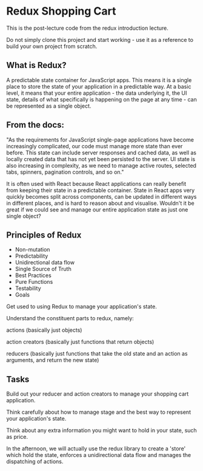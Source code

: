 # Redux Shopping Cart
This is the post-lecture code from the redux introduction lecture.

Do not simply clone this project and start working - use it as a reference to build your own project from scratch.

## What is Redux?

A predictable state container for JavaScript apps. This means it is a single place to store the state of your application in a predictable way. At a basic level, it means that your entire application - the data underlying it, the UI state, details of what specifically is happening on the page at any time - can be represented as a single object.

## From the docs:

"As the requirements for JavaScript single-page applications have become increasingly complicated, our code must manage more state than ever before. This state can include server responses and cached data, as well as locally created data that has not yet been persisted to the server. UI state is also increasing in complexity, as we need to manage active routes, selected tabs, spinners, pagination controls, and so on."

It is often used with React because React applications can really benefit from keeping their state in a predictable container. State in React apps very quickly becomes split across components, can be updated in different ways in different places, and is hard to reason about and visualise. Wouldn't it be great if we could see and manage our entire application state as just one single object?

## Principles of Redux

- Non-mutation
- Predictability
- Unidirectional data flow
- Single Source of Truth
- Best Practices
- Pure Functions
- Testability
- Goals

Get used to using Redux to manage your application's state.

Understand the constituent parts to redux, namely:

actions (basically just objects)

action creators (basically just functions that return objects)

reducers (basically just functions that take the old state and an action as arguments, and return the new state)

## Tasks

Build out your reducer and action creators to manage your shopping cart application.

Think carefully about how to manage stage and the best way to represent your application's state.

Think about any extra information you might want to hold in your state, such as price.

In the afternoon, we will actually use the redux library to create a 'store' which hold the state, enforces a unidirectional data flow and manages the dispatching of actions.